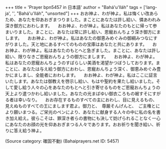 +++
title = 'Prayer bpn5457 in 日本語'
author = "Bahá'u'lláh"
tags = ['lang-ja', '', "Bahá'u'lláh", "unsorted"]
+++
おお神よ、わが神よ。私は悔くい改あらため、あなたを仰あおぎまつりました。まことにあなたは許し給い、憐あわれみ深き御方におわします。
　おお神よ、わが神よ。私はあなたのもとに帰って参まいりました。まことに、あなたは常に許し給い、恩寵おんちょう深き御方にまします。
　おお神よ、わが神よ。私はあなたの御恵みめぐみの御綱みつなにすがりました。天と地にあるすべてのものの宝庫はあなたと共にあります。
　おお神よ、わが神よ。私はあなたのもとへと急ぎました。まことに、あなたは許し給い、限りなきご恩寵おんちょうの御方にまします。
　おお神よ、わが神よ。私はあなたの恩寵おんちょうのすばらしい美酒を渇望かつぼうしております。まことに、あなたは与え給う御方におわし、恩寵おんちょう深く、御恵みめぐみ豊かにましまし、全能者におわします。
　おお神よ、わが神よ。私はここに証言いたします。あなたは御教えを啓示し給い、もはや聖約を果たし給いました。そして愛し給う人々の心をあなたのもとへと引き寄せるものをご恩寵おんちょうの天上より遣つかわし給いました。あなたの光まばゆい御衣ころもの裾すそにすがる者は幸いなり。
　おお存在するものすべての主におわし、目に見えるもの、見えぬものすべての王にまします君よ。御力と、　尊厳そんげんと、　ご主権とにより願いまつる。ご栄光のペンにより、あなたに献身する人々の中に私の名を書き加え給え。彼らこそは、罪深き者らの書物にも決して妨げられることなく一心にあなたのお顔の光を仰あおぎまつる人々であります。おお祈りを聞き給い、祈りに答え給う神よ。

(Source category: 確固不動)
(Bahaiprayers.net ID: 5457)
